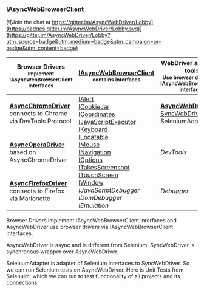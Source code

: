 ### IAsyncWebBrowserClient

[![Join the chat at https://gitter.im/AsyncWebDriver/Lobby](https://badges.gitter.im/AsyncWebDriver/Lobby.svg)](https://gitter.im/AsyncWebDriver/Lobby?utm_source=badge&utm_medium=badge&utm_campaign=pr-badge&utm_content=badge)


Browser Drivers<br><sub>Implement IAsyncWebBrowserClient interfaces</sub> | [IAsyncWebBrowserClient](https://github.com/ToCSharp/IAsyncWebBrowserClient/blob/master/IAsyncWebBrowserClient/IAsyncWebBrowserClient.cs)<br><sub>contains interfaces</sub> | WebDriver and other tools<br><sub>Use browser drivers via IAsyncWebBrowserClient interfaces</sub> 
--------------- | ---------------------- | -------------------------- 
**[AsyncChromeDriver](https://github.com/ToCSharp/AsyncChromeDriver)**<br>connects to Chrome via DevTools Protocol<td rowspan=3>[IAlert](https://github.com/ToCSharp/IAsyncWebBrowserClient/blob/master/IAsyncWebBrowserClient/AsyncInteractions/IAlert.cs)<br>[ICookieJar](https://github.com/ToCSharp/IAsyncWebBrowserClient/blob/master/IAsyncWebBrowserClient/BrowserOptions/ICookieJar.cs)<br>[ICoordinates](https://github.com/ToCSharp/IAsyncWebBrowserClient/blob/master/IAsyncWebBrowserClient/AsyncInteractions/ICoordinates.cs)<br>[IJavaScriptExecutor](https://github.com/ToCSharp/IAsyncWebBrowserClient/blob/master/IAsyncWebBrowserClient/AsyncInteractions/IJavascriptExecutor.cs)<br>[IKeyboard](https://github.com/ToCSharp/IAsyncWebBrowserClient/blob/master/IAsyncWebBrowserClient/AsyncInteractions/IKeyboard.cs)<br>[ILocatable](https://github.com/ToCSharp/IAsyncWebBrowserClient/blob/master/IAsyncWebBrowserClient/AsyncInteractions/ILocatable.cs)<br>[IMouse](https://github.com/ToCSharp/IAsyncWebBrowserClient/blob/master/IAsyncWebBrowserClient/AsyncInteractions/IMouse.cs)<br>[INavigation](https://github.com/ToCSharp/IAsyncWebBrowserClient/blob/master/IAsyncWebBrowserClient/AsyncInteractions/INavigation.cs)<br>[IOptions](https://github.com/ToCSharp/IAsyncWebBrowserClient/blob/master/IAsyncWebBrowserClient/BrowserOptions/IOptions.cs)<br>[ITakesScreenshot](https://github.com/ToCSharp/IAsyncWebBrowserClient/blob/master/IAsyncWebBrowserClient/AsyncInteractions/ITakesScreenshot.cs)<br>[ITouchScreen](https://github.com/ToCSharp/IAsyncWebBrowserClient/blob/master/IAsyncWebBrowserClient/AsyncInteractions/ITouchScreen.cs)<br>[IWindow](https://github.com/ToCSharp/IAsyncWebBrowserClient/blob/master/IAsyncWebBrowserClient/BrowserOptions/IWindow.cs)<br>_IJavaScriptDebugger_<br>_IDomDebugger_<br>_IEmulation_<br> | **[AsyncWebDriver](https://github.com/ToCSharp/AsyncWebDriver)**<br>[SyncWebDriver](https://github.com/ToCSharp/AsyncWebDriver/tree/master/AsyncWebDriver/SyncWrapper)<br> SeleniumAdapter 
**[AsyncOperaDriver](https://github.com/ToCSharp/AsyncOperaDriver)**<br>based on AsyncChromeDriver |  _DevTools_
**[AsyncFirefoxDriver](https://github.com/ToCSharp/AsyncWebDriver/tree/master/AsyncFirefoxDriver)**<br>connects to Firefox via Marionette | _Debugger_ 


Browser Drivers implement IAsyncWebBrowserClient interfaces and AsyncWebDriver use browser drivers via IAsyncWebBrowserClient interfaces. 

AsyncWebDriver is async and is different from Selenium. SyncWebDriver is synchronous wrapper over AsyncWebDriver.

SeleniumAdapter is adapter of Selenium interfaces to SyncWebDriver. So we can run Selenium tests on AsyncWebDriver. Here is Unit Tests from Selenuim, which we can run to test functionality of all projects and its connections.